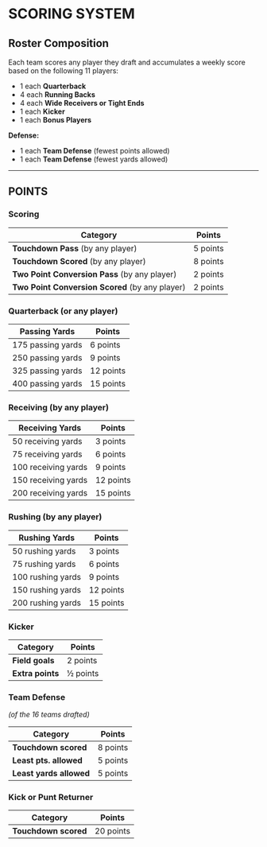 # SCORING SYSTEM

## Roster Composition

Each team scores any player they draft and accumulates a weekly score based on the following 11 players:

- 1 each **Quarterback**
- 4 each **Running Backs**
- 4 each **Wide Receivers or Tight Ends**
- 1 each **Kicker**
- 1 each **Bonus Players**

**Defense:**
- 1 each **Team Defense** (fewest points allowed)
- 1 each **Team Defense** (fewest yards allowed)

---

## POINTS

### Scoring

| Category | Points |
|----------|--------|
| **Touchdown Pass** (by any player) | 5 points |
| **Touchdown Scored** (by any player) | 8 points |
| **Two Point Conversion Pass** (by any player) | 2 points |
| **Two Point Conversion Scored** (by any player) | 2 points |

### Quarterback (or any player)

| Passing Yards | Points |
|---------------|--------|
| 175 passing yards | 6 points |
| 250 passing yards | 9 points |
| 325 passing yards | 12 points |
| 400 passing yards | 15 points |

### Receiving (by any player)

| Receiving Yards | Points |
|-----------------|--------|
| 50 receiving yards | 3 points |
| 75 receiving yards | 6 points |
| 100 receiving yards | 9 points |
| 150 receiving yards | 12 points |
| 200 receiving yards | 15 points |

### Rushing (by any player)

| Rushing Yards | Points |
|---------------|--------|
| 50 rushing yards | 3 points |
| 75 rushing yards | 6 points |
| 100 rushing yards | 9 points |
| 150 rushing yards | 12 points |
| 200 rushing yards | 15 points |

### Kicker

| Category | Points |
|----------|--------|
| **Field goals** | 2 points |
| **Extra points** | ½ points |

### Team Defense
*(of the 16 teams drafted)*

| Category | Points |
|----------|--------|
| **Touchdown scored** | 8 points |
| **Least pts. allowed** | 5 points |
| **Least yards allowed** | 5 points |

### Kick or Punt Returner

| Category | Points |
|----------|--------|
| **Touchdown scored** | 20 points |

